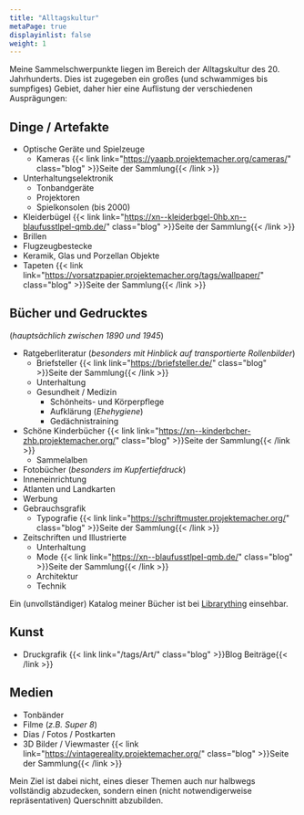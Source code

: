 ```yaml
---
title: "Alltagskultur"
metaPage: true
displayinlist: false
weight: 1
---
```


Meine Sammelschwerpunkte liegen im Bereich der Alltagskultur des 20. Jahrhunderts. Dies ist zugegeben ein großes (und schwammiges bis sumpfiges) Gebiet, daher hier eine Auflistung der verschiedenen Ausprägungen:

## Dinge / Artefakte
* Optische Geräte und Spielzeuge
  * Kameras {{< link link="https://yaapb.projektemacher.org/cameras/" class="blog" >}}Seite der Sammlung{{< /link >}}
* Unterhaltungselektronik
  * Tonbandgeräte
  * Projektoren
  * Spielkonsolen (bis 2000)
* Kleiderbügel {{< link link="https://xn--kleiderbgel-0hb.xn--blaufusstlpel-qmb.de/" class="blog" >}}Seite der Sammlung{{< /link >}}
* Brillen
* Flugzeugbestecke
* Keramik, Glas und Porzellan Objekte
* Tapeten {{< link link="https://vorsatzpapier.projektemacher.org/tags/wallpaper/" class="blog" >}}Seite der Sammlung{{< /link >}}

## Bücher und Gedrucktes
(*hauptsächlich zwischen 1890 und 1945*)
* Ratgeberliteratur (*besonders mit Hinblick auf transportierte Rollenbilder*)
  * Briefsteller {{< link link="https://briefsteller.de/" class="blog" >}}Seite der Sammlung{{< /link >}}
  * Unterhaltung
  * Gesundheit / Medizin
    * Schönheits- und Körperpflege
    * Aufklärung (*Ehehygiene*)
    * Gedächnistraining
* Schöne Kinderbücher {{< link link="https://xn--kinderbcher-zhb.projektemacher.org/" class="blog" >}}Seite der Sammlung{{< /link >}}
  * Sammelalben
* Fotobücher (*besonders im Kupfertiefdruck*)
* Inneneinrichtung
* Atlanten und Landkarten
* Werbung
* Gebrauchsgrafik
  * Typografie {{< link link="https://schriftmuster.projektemacher.org/" class="blog" >}}Seite der Sammlung{{< /link >}}
* Zeitschriften und Illustrierte
  * Unterhaltung
  * Mode {{< link link="https://xn--blaufusstlpel-qmb.de/" class="blog" >}}Seite der Sammlung{{< /link >}}
  * Architektur
  * Technik

Ein (unvollständiger) Katalog meiner Bücher ist bei [Librarything](https://www.librarything.com/profile/cmahnke) einsehbar.

## Kunst
* Druckgrafik {{< link link="/tags/Art/" class="blog" >}}Blog Beiträge{{< /link >}}

## Medien
* Tonbänder
* Filme (*z.B. Super 8*)
* Dias / Fotos / Postkarten
* 3D Bilder / Viewmaster {{< link link="https://vintagereality.projektemacher.org/" class="blog" >}}Seite der Sammlung{{< /link >}}

Mein Ziel ist dabei nicht, eines dieser Themen auch nur halbwegs vollständig abzudecken, sondern einen (nicht notwendigerweise repräsentativen) Querschnitt abzubilden.
